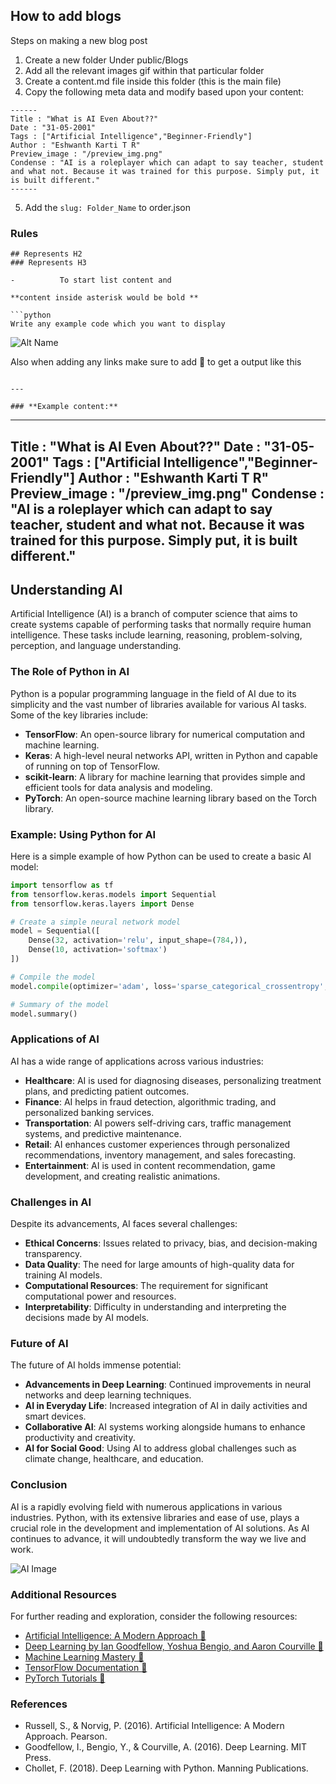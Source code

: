## How to add blogs

Steps on making a new blog post
1.	Create a new folder Under public/Blogs
2.	Add all the relevant images gif within that particular folder
3.	Create a content.md file inside this folder (this is the main file)
4.	Copy the following meta data and modify based upon your content:
```
------
Title : "What is AI Even About??" 
Date : "31-05-2001"
Tags : ["Artificial Intelligence","Beginner-Friendly"]
Author : "Eshwanth Karti T R"
Preview_image : "/preview_img.png"
Condense : "AI is a roleplayer which can adapt to say teacher, student and what not. Because it was trained for this purpose. Simply put, it is built different."
------
```
5. Add the `slug: Folder_Name` to order.json

### Rules
```
## Represents H2
### Represents H3

-          To start list content and

**content inside asterisk would be bold **

```python
Write any example code which you want to display
```

![Alt Name](/Blog/Blog_name/Your_image.png)

Also when adding any links make sure to add 🔗 to get a output like this
```

--- 

### **Example content:**
```
------
Title : "What is AI Even About??" 
Date : "31-05-2001"
Tags : ["Artificial Intelligence","Beginner-Friendly"]
Author : "Eshwanth Karti T R"
Preview_image : "/preview_img.png"
Condense : "AI is a roleplayer which can adapt to say teacher, student and what not. Because it was trained for this purpose. Simply put, it is built different."
------

## Understanding AI

Artificial Intelligence (AI) is a branch of computer science that aims to create systems capable of performing tasks that normally require human intelligence. These tasks include learning, reasoning, problem-solving, perception, and language understanding.

### The Role of Python in AI

Python is a popular programming language in the field of AI due to its simplicity and the vast number of libraries available for various AI tasks. Some of the key libraries include:

- **TensorFlow**: An open-source library for numerical computation and machine learning.
- **Keras**: A high-level neural networks API, written in Python and capable of running on top of TensorFlow.
- **scikit-learn**: A library for machine learning that provides simple and efficient tools for data analysis and modeling.
- **PyTorch**: An open-source machine learning library based on the Torch library.

### Example: Using Python for AI

Here is a simple example of how Python can be used to create a basic AI model:

```python
import tensorflow as tf
from tensorflow.keras.models import Sequential
from tensorflow.keras.layers import Dense

# Create a simple neural network model
model = Sequential([
    Dense(32, activation='relu', input_shape=(784,)),
    Dense(10, activation='softmax')
])

# Compile the model
model.compile(optimizer='adam', loss='sparse_categorical_crossentropy', metrics=['accuracy'])

# Summary of the model
model.summary()
```

### Applications of AI

AI has a wide range of applications across various industries:

- **Healthcare**: AI is used for diagnosing diseases, personalizing treatment plans, and predicting patient outcomes.
- **Finance**: AI helps in fraud detection, algorithmic trading, and personalized banking services.
- **Transportation**: AI powers self-driving cars, traffic management systems, and predictive maintenance.
- **Retail**: AI enhances customer experiences through personalized recommendations, inventory management, and sales forecasting.
- **Entertainment**: AI is used in content recommendation, game development, and creating realistic animations.

### Challenges in AI

Despite its advancements, AI faces several challenges:

- **Ethical Concerns**: Issues related to privacy, bias, and decision-making transparency.
- **Data Quality**: The need for large amounts of high-quality data for training AI models.
- **Computational Resources**: The requirement for significant computational power and resources.
- **Interpretability**: Difficulty in understanding and interpreting the decisions made by AI models.

### Future of AI

The future of AI holds immense potential:

- **Advancements in Deep Learning**: Continued improvements in neural networks and deep learning techniques.
- **AI in Everyday Life**: Increased integration of AI in daily activities and smart devices.
- **Collaborative AI**: AI systems working alongside humans to enhance productivity and creativity.
- **AI for Social Good**: Using AI to address global challenges such as climate change, healthcare, and education.

### Conclusion

AI is a rapidly evolving field with numerous applications in various industries. Python, with its extensive libraries and ease of use, plays a crucial role in the development and implementation of AI solutions. As AI continues to advance, it will undoubtedly transform the way we live and work.

![AI Image](/blogs/what_is_ai/my_gif.gif)

### Additional Resources

For further reading and exploration, consider the following resources:

- [Artificial Intelligence: A Modern Approach 🔗](http://aima.cs.berkeley.edu/)
- [Deep Learning by Ian Goodfellow, Yoshua Bengio, and Aaron Courville 🔗](https://www.deeplearningbook.org/)
- [Machine Learning Mastery 🔗](https://machinelearningmastery.com/)
- [TensorFlow Documentation 🔗](https://www.tensorflow.org/learn)
- [PyTorch Tutorials 🔗](https://pytorch.org/tutorials/)

### References

- Russell, S., & Norvig, P. (2016). Artificial Intelligence: A Modern Approach. Pearson.
- Goodfellow, I., Bengio, Y., & Courville, A. (2016). Deep Learning. MIT Press.
- Chollet, F. (2018). Deep Learning with Python. Manning Publications.
```